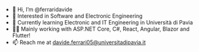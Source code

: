 - 👋 Hi, I’m @ferraridavide
- 👀 Interested in Software and Electronic Engineering 
- 🌱 Currently learning Electronic and IT Engineering in Università di Pavia
- 🧑‍💻 Mainly working with ASP.NET Core, C#, React, Angular, Blazor and Flutter!
- 📫 Reach me at davide.ferrari05@universitadipavia.it
